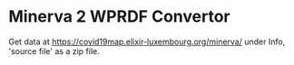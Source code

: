 # Minerva 2 WPRDF Convertor

Get data at https://covid19map.elixir-luxembourg.org/minerva/ under Info, 'source file'
as a zip file.


